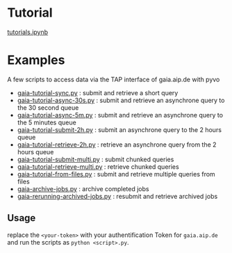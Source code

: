 # Tutorial

[tutorials.ipynb](tutorials.ipynb)

# Examples 

A few scripts to access data via the TAP interface of gaia.aip.de with pyvo

* [gaia-tutorial-sync.py](gaia-tutorial-sync.py) : submit and retrieve a short query
* [gaia-tutorial-async-30s.py](gaia-tutorial-async-30s.py) : submit and retrieve an asynchrone query to the 30 second queue
* [gaia-tutorial-async-5m.py](gaia-tutorial-async-5m.py) : submit and retrieve an asynchrone query to the 5 minutes queue
* [gaia-tutorial-submit-2h.py](gaia-tutorial-submit-2h.py) : submit an asynchrone query to the 2 hours queue
* [gaia-tutorial-retrieve-2h.py](gaia-tutorial-retrieve-2h.py) : retrieve an asynchrone query from the 2 hours queue
* [gaia-tutorial-submit-multi.py](gaia-tutorial-submit-multi.py) : submit chunked queries
* [gaia-tutorial-retrieve-multi.py](gaia-tutorial-retrieve-multi.py) : retrieve chunked queries
* [gaia-tutorial-from-files.py](gaia-tutorial-from-files.py) : submit and retrieve multiple queries from files
* [gaia-archive-jobs.py](gaia-archive-jobs.py) : archive completed jobs
* [gaia-rerunning-archived-jobs.py](gaia-rerunning-archived-jobs.py) : resubmit and retrieve archived jobs

## Usage

replace the `<your-token>` with your authentification Token for `gaia.aip.de` and run the
scripts as `python <script>.py`.